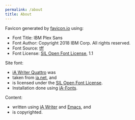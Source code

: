 ```yaml
---
permalink: /about
title: About
---
```


Favicon generated by [favicon.io](https://favicon.io) using:

- Font Title: IBM Plex Sans
- Font Author: Copyright 2018 IBM Corp. All rights reserved.
- Font Source: [tff](http://fonts.gstatic.com/s/ibmplexsans/v8/zYXgKVElMYYaJe8bpLHnCwDKtdbUFI5NadY.ttf)
- Font License: [SIL Open Font License](http://scripts.sil.org/OFL), 1.1

Site font:

- [iA Writer Quattro](https://ia.net/downloads#fonts) was
- taken from [ia.net](https://ia.net), and
- is licensed under the [SIL Open Font License](http://scripts.sil.org/OFL).
- Installation done using [iA-Fonts](https://github.com/codex-src/iA-Fonts).

Content:

- written using [iA Writer](https://ia.net/writer) and [Emacs](https://www.gnu.org/software/emacs/), and
- is copyrighted.
